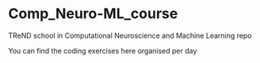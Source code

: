# Comp_Neuro-ML_course

TReND school in Computational Neuroscience and Machine Learning repo

You can find the coding exercises here organised per day
